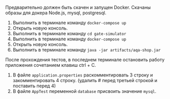 Предварительно должен быть скачен и запущен Docker. Скачаны образы для докера Node.js, mysql, postgresql.
1. Выполнить в терминале команду `docker-compose up`
1. Открыть новую консоль.
1. Выполнить в терминале команду `cd gate-simulator`
1. Выполнить в терминале команду `docker-compose up`
1. Открыть новую консоль.
1. Выполнить в терминале команду `java -jar artifacts/aqa-shop.jar`

После прохождения тестов, в последнем терминале остановить 
работу приложения сочетанием клавиш ctrl + C.
1. В файле `application.properties` раскомментировать 3 строку 
и закомментировать 4 строку. (удалить # перед третьей строкой и 
поставить перед 4)
1. В файле `AppTest` переменной `database` присвоить значение `mysql`.

<!--
docker-compose up
java -jar artifacts/aqa-shop.jar  -P:jdbc.url=jdbc:mysql://localhost:3306/app -P:jdbc.user=app -P:jdbc.password=pass
docker-compose exec notmysql psql -U app -d rand -W
docker-compose exec mysql mysql -u app app -p
show tables;
SELECT * FROM payment_entity;
SELECT * FROM order_entity;
SELECT * FROM credit_request_entity;

gradlew allureReport
gradlew allureServe

cd gate-simulator
docker image build -t node-app:1.0 .
docker image ls

git init
git remote add origin https://github.com/netology-git/demo.git
git add .gitignore
git add -f artifacts/app-deadline.jar
git add *
git commit -am "Initial commit"
git push --set-upstream origin master
-->
